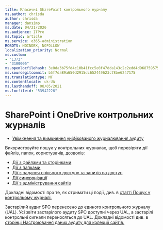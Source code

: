 ```yaml
---
title: Класичні SharePoint контрольного журналу
ms.author: chrisda
author: chrisda
manager: dansimp
ms.date: 04/21/2020
ms.audience: ITPro
ms.topic: article
ms.service: o365-administration
ROBOTS: NOINDEX, NOFOLLOW
localization_priority: Normal
ms.custom:
- "1372"
- "3100005"
ms.openlocfilehash: 3e0da3b75fd4c10b41fcc5e0f47dda143c2c2edd4d9687595759c1fa2b4804eb
ms.sourcegitcommit: b5f7da89a650d2915dc652449623c78be6247175
ms.translationtype: MT
ms.contentlocale: uk-UA
ms.lasthandoff: 08/05/2021
ms.locfileid: "53942226"
---
```

# <a name="sharepoint-and-onedrive-audit-logs"></a>SharePoint і OneDrive контрольних журналів

* [Увімкнення та вимкнення уніфікованого журналювання аудиту](https://docs.microsoft.com/microsoft-365/compliance/turn-audit-log-search-on-or-off) 

Використовуйте пошук у контрольних журналах, щоб перевіряти дії файлів, папок, користувачів, дозволів:

* [Дії з файлами та сторінками](https://docs.microsoft.com/microsoft-365/compliance/search-the-audit-log-in-security-and-compliance)
* [Дії з папками](https://docs.microsoft.com/microsoft-365/compliance/search-the-audit-log-in-security-and-compliance#folder-activities)
* [Дії з надання спільного доступу та запитів на доступ](https://docs.microsoft.com/microsoft-365/compliance/search-the-audit-log-in-security-and-compliance#sharing-and-access-request-activities)
* [Дії синхронізації](https://docs.microsoft.com/microsoft-365/compliance/search-the-audit-log-in-security-and-compliance#synchronization-activities)
* [Дії з адміністрування сайтів](https://docs.microsoft.com/microsoft-365/compliance/search-the-audit-log-in-security-and-compliance#site-administration-activities)

Докладні відомості про те, як отримати ці події, див. в [статті Пошук у контрольому журналі.](https://docs.microsoft.com/microsoft-365/compliance/search-the-audit-log-in-security-and-compliance#search-the-audit-log)

Застарілий аудит SPO перенесено до єдиного контрольного журналу (UAL). Усі звіти застарілого аудиту SPO доступні через UAL, а застарілі контрольні сигнали переносяться до UAL. Докладні відомості див. в [сторінці Настроювання даних аудиту для колекції сайтів.](https://support.office.com/article/Configure-audit-settings-for-a-site-collection-A9920C97-38C0-44F2-8BCB-4CF1E2AE22D2)
